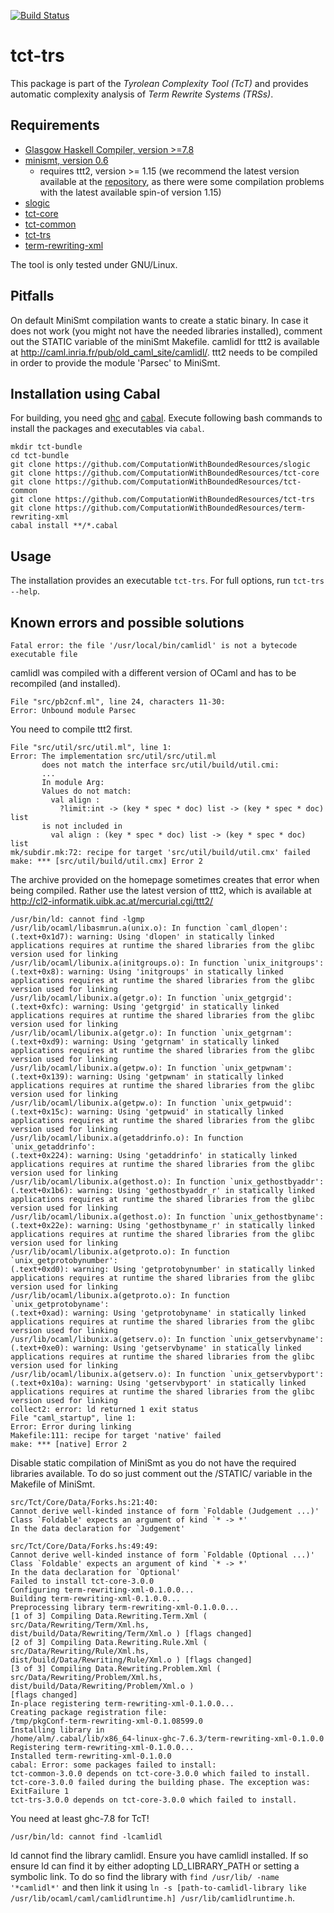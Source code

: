 [![Build Status](https://travis-ci.org/ComputationWithBoundedResources/tct-trs.svg?branch=master)](https://travis-ci.org/ComputationWithBoundedResources/tct-trs)


tct-trs
=======

This package is part of the _Tyrolean Complexity Tool (TcT)_ and provides
automatic complexity analysis of _Term Rewrite Systems (TRSs)_.

Requirements
------------

  * [Glasgow Haskell Compiler, version >=7.8](http://www.haskell.org/ghc/)
  * [minismt, version 0.6](http://cl-informatik.uibk.ac.at/software/minismt/)
      * requires ttt2, version >= 1.15 (we recommend the latest version
        available at the
        [repository](http://cl2-informatik.uibk.ac.at/mercurial.cgi/ttt2/), as
        there were some compilation problems with the latest available spin-of
        version 1.15)
  * [slogic](https://github.com/ComputationWithBoundedResources/slogic/)
  * [tct-core](https://github.com/ComputationWithBoundedResources/tct-core/)
  * [tct-common](https://github.com/ComputationWithBoundedResources/tct-common/)
  * [tct-trs](https://github.com/ComputationWithBoundedResources/tct-trs/)
  * [term-rewriting-xml](https://github.com/ComputationWithBoundedResources/term-rewriting-xml/)

The tool is only tested under GNU/Linux.


Pitfalls
--------

On default MiniSmt compilation wants to create a static binary. In case it does
not work (you might not have the needed libraries installed), comment out the
STATIC variable of the miniSmt Makefile. camlidl for ttt2 is available at
http://caml.inria.fr/pub/old_caml_site/camlidl/. ttt2 needs to be compiled in
order to provide the module 'Parsec' to MiniSmt.


Installation using Cabal
------------------------

For building, you need
[ghc](http://www.haskell.org/ghc/) and [cabal](http://www.haskell.org/cabal/).
Execute following bash commands to install the packages and executables via
`cabal`.

    mkdir tct-bundle
    cd tct-bundle
    git clone https://github.com/ComputationWithBoundedResources/slogic
    git clone https://github.com/ComputationWithBoundedResources/tct-core
    git clone https://github.com/ComputationWithBoundedResources/tct-common
    git clone https://github.com/ComputationWithBoundedResources/tct-trs
    git clone https://github.com/ComputationWithBoundedResources/term-rewriting-xml
    cabal install **/*.cabal

Usage
-----

The installation provides an executable `tct-trs`. For full options, run
`tct-trs --help`.


Known errors and possible solutions
-----------------------------------


    Fatal error: the file '/usr/local/bin/camlidl' is not a bytecode executable file

camlidl was compiled with a different version of OCaml and has to be recompiled
(and installed).


    File "src/pb2cnf.ml", line 24, characters 11-30:
    Error: Unbound module Parsec

You need to compile ttt2 first.


    File "src/util/src/util.ml", line 1:
    Error: The implementation src/util/src/util.ml
           does not match the interface src/util/build/util.cmi:
           ...
           In module Arg:
           Values do not match:
             val align :
               ?limit:int -> (key * spec * doc) list -> (key * spec * doc) list
           is not included in
             val align : (key * spec * doc) list -> (key * spec * doc) list
    mk/subdir.mk:72: recipe for target 'src/util/build/util.cmx' failed
    make: *** [src/util/build/util.cmx] Error 2


The archive provided on the homepage sometimes creates that error when being
compiled. Rather use the latest version of ttt2, which is available at
http://cl2-informatik.uibk.ac.at/mercurial.cgi/ttt2/


    /usr/bin/ld: cannot find -lgmp
    /usr/lib/ocaml/libasmrun.a(unix.o): In function `caml_dlopen':
    (.text+0x1d7): warning: Using 'dlopen' in statically linked applications requires at runtime the shared libraries from the glibc version used for linking
    /usr/lib/ocaml/libunix.a(initgroups.o): In function `unix_initgroups':
    (.text+0x8): warning: Using 'initgroups' in statically linked applications requires at runtime the shared libraries from the glibc version used for linking
    /usr/lib/ocaml/libunix.a(getgr.o): In function `unix_getgrgid':
    (.text+0xfc): warning: Using 'getgrgid' in statically linked applications requires at runtime the shared libraries from the glibc version used for linking
    /usr/lib/ocaml/libunix.a(getgr.o): In function `unix_getgrnam':
    (.text+0xd9): warning: Using 'getgrnam' in statically linked applications requires at runtime the shared libraries from the glibc version used for linking
    /usr/lib/ocaml/libunix.a(getpw.o): In function `unix_getpwnam':
    (.text+0x139): warning: Using 'getpwnam' in statically linked applications requires at runtime the shared libraries from the glibc version used for linking
    /usr/lib/ocaml/libunix.a(getpw.o): In function `unix_getpwuid':
    (.text+0x15c): warning: Using 'getpwuid' in statically linked applications requires at runtime the shared libraries from the glibc version used for linking
    /usr/lib/ocaml/libunix.a(getaddrinfo.o): In function `unix_getaddrinfo':
    (.text+0x224): warning: Using 'getaddrinfo' in statically linked applications requires at runtime the shared libraries from the glibc version used for linking
    /usr/lib/ocaml/libunix.a(gethost.o): In function `unix_gethostbyaddr':
    (.text+0x1b6): warning: Using 'gethostbyaddr_r' in statically linked applications requires at runtime the shared libraries from the glibc version used for linking
    /usr/lib/ocaml/libunix.a(gethost.o): In function `unix_gethostbyname':
    (.text+0x22e): warning: Using 'gethostbyname_r' in statically linked applications requires at runtime the shared libraries from the glibc version used for linking
    /usr/lib/ocaml/libunix.a(getproto.o): In function `unix_getprotobynumber':
    (.text+0xd0): warning: Using 'getprotobynumber' in statically linked applications requires at runtime the shared libraries from the glibc version used for linking
    /usr/lib/ocaml/libunix.a(getproto.o): In function `unix_getprotobyname':
    (.text+0xad): warning: Using 'getprotobyname' in statically linked applications requires at runtime the shared libraries from the glibc version used for linking
    /usr/lib/ocaml/libunix.a(getserv.o): In function `unix_getservbyname':
    (.text+0xe0): warning: Using 'getservbyname' in statically linked applications requires at runtime the shared libraries from the glibc version used for linking
    /usr/lib/ocaml/libunix.a(getserv.o): In function `unix_getservbyport':
    (.text+0x10a): warning: Using 'getservbyport' in statically linked applications requires at runtime the shared libraries from the glibc version used for linking
    collect2: error: ld returned 1 exit status
    File "caml_startup", line 1:
    Error: Error during linking
    Makefile:111: recipe for target 'native' failed
    make: *** [native] Error 2


Disable static compilation of MiniSmt as you do not have the required libraries
available. To do so just comment out the /STATIC/ variable in the Makefile of
MiniSmt.

    src/Tct/Core/Data/Forks.hs:21:40:
    Cannot derive well-kinded instance of form `Foldable (Judgement ...)'
    Class `Foldable' expects an argument of kind `* -> *'
    In the data declaration for `Judgement'

    src/Tct/Core/Data/Forks.hs:49:49:
    Cannot derive well-kinded instance of form `Foldable (Optional ...)'
    Class `Foldable' expects an argument of kind `* -> *'
    In the data declaration for `Optional'
    Failed to install tct-core-3.0.0
    Configuring term-rewriting-xml-0.1.0.0...
    Building term-rewriting-xml-0.1.0.0...
    Preprocessing library term-rewriting-xml-0.1.0.0...
    [1 of 3] Compiling Data.Rewriting.Term.Xml ( src/Data/Rewriting/Term/Xml.hs,
    dist/build/Data/Rewriting/Term/Xml.o ) [flags changed]
    [2 of 3] Compiling Data.Rewriting.Rule.Xml ( src/Data/Rewriting/Rule/Xml.hs,
    dist/build/Data/Rewriting/Rule/Xml.o ) [flags changed]
    [3 of 3] Compiling Data.Rewriting.Problem.Xml (
    src/Data/Rewriting/Problem/Xml.hs, dist/build/Data/Rewriting/Problem/Xml.o )
    [flags changed]
    In-place registering term-rewriting-xml-0.1.0.0...
    Creating package registration file:
    /tmp/pkgConf-term-rewriting-xml-0.1.08599.0
    Installing library in
    /home/alm/.cabal/lib/x86_64-linux-ghc-7.6.3/term-rewriting-xml-0.1.0.0
    Registering term-rewriting-xml-0.1.0.0...
    Installed term-rewriting-xml-0.1.0.0
    cabal: Error: some packages failed to install:
    tct-common-3.0.0 depends on tct-core-3.0.0 which failed to install.
    tct-core-3.0.0 failed during the building phase. The exception was:
    ExitFailure 1
    tct-trs-3.0.0 depends on tct-core-3.0.0 which failed to install.


You need at least ghc-7.8 for TcT!


    /usr/bin/ld: cannot find -lcamlidl

ld cannot find the library camlidl. Ensure you have camlidl installed. If so
ensure ld can find it by either adopting LD_LIBRARY_PATH or setting a symbolic
link. To do so find the library with `find /usr/lib/ -name '*camlidl*'` and then
link it using `ln -s
[path-to-camlidl-library like /usr/lib/ocaml/caml/camlidlruntime.h]
/usr/lib/camlidlruntime.h`.

